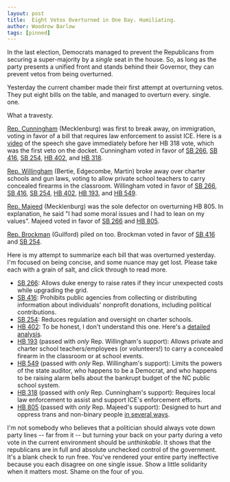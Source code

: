 ```yaml
---
layout: post
title:  Eight Vetos Overturned in One Day. Humiliating.
author: Woodrow Barlow
tags: [pinned]
---
```


In the last election, Democrats managed to prevent the Republicans from securing a super-majority by a *single* seat in the house. So, as long as the party presents a unified front and stands behind their Governor, they can prevent vetos from being overturned.

Yesterday the current chamber made their first attempt at overturning vetos. They put eight bills on the table, and managed to overturn every. single. one.

What a travesty.

[Rep. Cunningham](https://www.ncleg.gov/Members/Biography/H/642) (Mecklenburg) was first to break away, on immigration, voting in favor of a bill that requires law enforcement to assist ICE. Here is a [video](https://www.newsobserver.com/news/politics-government/article311509383.html) of the speech she gave immediately before her HB 318 vote, which was the first veto on the docket. Cunningham voted in favor of [SB 266](https://www.ncleg.gov/Legislation/Votes/RollCallVoteTranscript/2025/H/586), [SB 416](https://www.ncleg.gov/Legislation/Votes/RollCallVoteTranscript/2025/H/588), [SB 254](https://www.ncleg.gov/Legislation/Votes/RollCallVoteTranscript/2025/H/590), [HB 402](https://www.ncleg.gov/Legislation/Votes/RollCallVoteTranscript/2025/H/580), and [HB 318](https://www.ncleg.gov/Legislation/Votes/RollCallVoteTranscript/2025/H/578).

[Rep. Willingham](https://www.ncleg.gov/Members/Biography/H/700) (Bertie, Edgecombe, Martin) broke away over charter schools and gun laws, voting to allow private school teachers to carry concealed firearms in the classroom. Willingham voted in favor of [SB 266](https://www.ncleg.gov/Legislation/Votes/RollCallVoteTranscript/2025/H/586), [SB 416](https://www.ncleg.gov/Legislation/Votes/RollCallVoteTranscript/2025/H/588), [SB 254](https://www.ncleg.gov/Legislation/Votes/RollCallVoteTranscript/2025/H/590), [HB 402](https://www.ncleg.gov/Legislation/Votes/RollCallVoteTranscript/2025/H/580), [HB 193](https://www.ncleg.gov/Legislation/Votes/RollCallVoteTranscript/2025/H/576), and [HB 549](https://www.ncleg.gov/Legislation/Votes/RollCallVoteTranscript/2025/H/582).

[Rep. Majeed](https://www.ncleg.gov/Members/Biography/H/752) (Mecklenburg) was the sole defector on overturning HB 805. In explanation, he said "I had some moral issues and I had to lean on my values". Majeed voted in favor of [SB 266](https://www.ncleg.gov/Legislation/Votes/RollCallVoteTranscript/2025/H/586) and [HB 805](https://www.ncleg.gov/Legislation/Votes/RollCallVoteTranscript/2025/H/584).

[Rep. Brockman](https://www.ncleg.gov/Members/Biography/H/691) (Guilford) piled on too. Brockman voted in favor of [SB 416](https://www.ncleg.gov/Legislation/Votes/RollCallVoteTranscript/2025/H/588) and [SB 254](https://www.ncleg.gov/Legislation/Votes/RollCallVoteTranscript/2025/H/590).

Here is my attempt to summarize each bill that was overturned yesterday. I'm focused on being concise, and some nuance may get lost. Please take each with a grain of salt, and click through to read more.

* [SB 266](https://www.ncleg.gov/Sessions/2025/Bills/Senate/PDF/S266v7.pdf): Allows duke energy to raise rates if they incur unexpected costs while upgrading the grid.
* [SB 416](https://www.ncleg.gov/Sessions/2025/Bills/Senate/PDF/S416v6.pdf): Prohibits public agencies from collecting or distributing information about individuals' nonprofit donations, including political contributions.
* [SB 254](https://www.ncleg.gov/Sessions/2025/Bills/Senate/PDF/S254v5.pdf): Reduces regulation and oversight on charter schools.
* [HB 402](https://www.ncleg.gov/Sessions/2025/Bills/House/PDF/H402v6.pdf): To be honest, I don't understand this one. Here's a [detailed analysis](https://news.ballotpedia.org/2025/05/27/north-carolina-house-passes-bill-to-increase-legislative-control-of-rulemaking/).
* [HB 193](https://www.ncleg.gov/Sessions/2025/Bills/House/PDF/H193v5.pdf) (passed with *only* Rep. Willingham's support): Allows private and charter school teachers/employees (or volunteers!) to carry a concealed firearm in the classroom or at school events.
* [HB 549](https://www.ncleg.gov/Sessions/2025/Bills/House/PDF/H549v7.pdf) (passed with *only* Rep. Willingham's support): Limits the powers of the state auditor, who happens to be a Democrat, and who happens to be raising alarm bells about the bankrupt budget of the NC public school system.
* [HB 318](https://www.ncleg.gov/Sessions/2025/Bills/House/PDF/H318v6.pdf) (passed with *only* Rep. Cunningham's support): Requires local law enforcement to assist and support ICE's enforcement efforts.
* [HB 805](https://www.ncleg.gov/Sessions/2025/Bills/House/PDF/H805v6.pdf) (passed with *only* Rep. Majeed's support): Designed to hurt and oppress trans and non-binary people [in several ways](https://www.acluofnorthcarolina.org/en/legislation/hb-805-anti-transschool-censorship-bill).

I'm not somebody who believes that a politician should always vote down party lines -- far from it -- but turning your back on your party during a veto vote in the current environment should be *unthinkable*. It shows that the republicans are in full and absolute unchecked control of the government. It's a blank check to run free. You've rendered your entire party ineffective because you each disagree on one single issue. Show a little solidarity when it matters most. Shame on the four of you.
